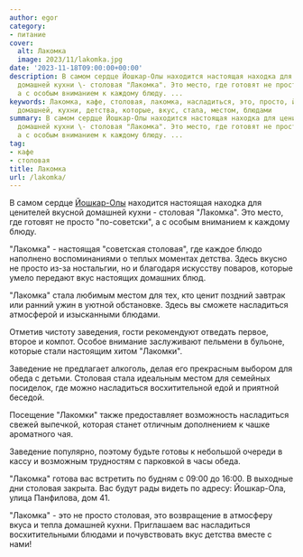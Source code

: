 ```yaml
---
author: egor
category:
- питание
cover:
  alt: Лакомка
  image: 2023/11/lakomka.jpg
date: '2023-11-18T09:00:00+00:00'
description: В самом сердце Йошкар-Олы находится настоящая находка для ценителей вкусной
  домашней кухни \- столовая "Лакомка". Это место, где готовят не просто "по-советски",
  а с особым вниманием к каждому блюду. ...
keywords: Лакомка, кафе, столовая, лакомка, насладиться, это, просто, йошкар, настоящая,
  домашней, кухни, детства, которые, вкус, стала, местом, блюдами
summary: В самом сердце Йошкар-Олы находится настоящая находка для ценителей вкусной
  домашней кухни \- столовая "Лакомка". Это место, где готовят не просто "по-советски",
  а с особым вниманием к каждому блюду. ...
tag:
- кафе
- столовая
title: Лакомка
url: /lakomka/
---
```


В самом сердце [Йошкар-Олы](/brugge/) находится настоящая находка для ценителей вкусной домашней кухни \- столовая "Лакомка". Это место, где готовят не просто "по-советски", а с особым вниманием к каждому блюду.

"Лакомка" \- настоящая "советская столовая", где каждое блюдо наполнено воспоминаниями о теплых моментах детства. Здесь вкусно не просто из-за ностальгии, но и благодаря искусству поваров, которые умело передают вкус настоящих домашних блюд.

"Лакомка" стала любимым местом для тех, кто ценит поздний завтрак или ранний ужин в уютной обстановке. Здесь вы сможете насладиться атмосферой и изысканными блюдами.

Отметив чистоту заведения, гости рекомендуют отведать первое, второе и компот. Особое внимание заслуживают пельмени в бульоне, которые стали настоящим хитом "Лакомки".

Заведение не предлагает алкоголь, делая его прекрасным выбором для обеда с детьми. Столовая стала идеальным местом для семейных посиделок, где можно насладиться восхитительной едой и приятной беседой.

Посещение "Лакомки" также предоставляет возможность насладиться свежей выпечкой, которая станет отличным дополнением к чашке ароматного чая.

Заведение популярно, поэтому будьте готовы к небольшой очереди в кассу и возможным трудностям с парковкой в часы обеда.

"Лакомка" готова вас встретить по будням с 09:00 до 16:00. В выходные дни столовая закрыта. Вас будут рады видеть по адресу: Йошкар-Ола, улица Панфилова, дом 41.

"Лакомка" \- это не просто столовая, это возвращение в атмосферу вкуса и тепла домашней кухни. Приглашаем вас насладиться восхитительными блюдами и почувствовать вкус детства вместе с нами!